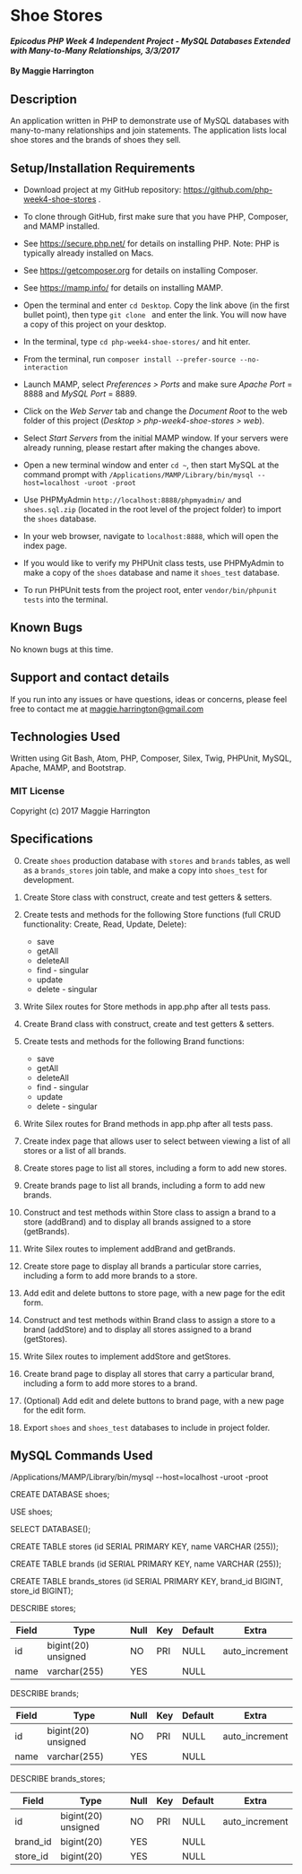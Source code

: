 # Shoe Stores

#### _Epicodus PHP Week 4 Independent Project - MySQL Databases Extended with Many-to-Many Relationships, 3/3/2017_

#### By Maggie Harrington

## Description

An application written in PHP to demonstrate use of MySQL databases with many-to-many relationships and join statements. The application lists local shoe stores and the brands of shoes they sell.

## Setup/Installation Requirements

* Download project at my GitHub repository: https://github.com/php-week4-shoe-stores .
* To clone through GitHub, first make sure that you have PHP, Composer, and MAMP installed.
* See https://secure.php.net/ for details on installing PHP. Note: PHP is typically already installed on Macs.
* See https://getcomposer.org for details on installing Composer.
* See https://mamp.info/ for details on installing MAMP.
* Open the terminal and enter `cd Desktop`. Copy the link above (in the first bullet point), then type `git clone ` and enter the link. You will now have a copy of this project on your desktop.
* In the terminal, type `cd php-week4-shoe-stores/` and hit enter.
* From the terminal, run `composer install --prefer-source --no-interaction`
* Launch MAMP, select _Preferences > Ports_ and make sure _Apache Port_ = 8888 and _MySQL Port_ = 8889.
* Click on the _Web Server_ tab and change the _Document Root_ to the web folder of this project (_Desktop > php-week4-shoe-stores > web_).
* Select _Start Servers_ from the initial MAMP window. If your servers were already running, please restart after making the changes above.
* Open a new terminal window and enter `cd ~`, then start MySQL at the command prompt with `/Applications/MAMP/Library/bin/mysql --host=localhost -uroot -proot`
* Use PHPMyAdmin `http://localhost:8888/phpmyadmin/` and `shoes.sql.zip` (located in the root level of the project folder) to import the `shoes` database.
* In your web browser, navigate to `localhost:8888`, which will open the index page.

* If you would like to verify my PHPUnit class tests, use PHPMyAdmin to make a copy of the `shoes` database and name it `shoes_test` database.
* To run PHPUnit tests from the project root, enter `vendor/bin/phpunit tests` into the terminal.

## Known Bugs

No known bugs at this time.

## Support and contact details

If you run into any issues or have questions, ideas or concerns, please feel free to contact me at maggie.harrington@gmail.com

## Technologies Used

Written using Git Bash, Atom, PHP, Composer, Silex, Twig, PHPUnit, MySQL, Apache, MAMP, and Bootstrap.

### MIT License

Copyright (c) 2017 Maggie Harrington


## Specifications

0. Create `shoes` production database with `stores` and `brands` tables, as well as a `brands_stores` join table, and make a copy into `shoes_test` for development.

1. Create Store class with construct, create and test getters & setters.

2. Create tests and methods for the following Store functions (full CRUD functionality: Create, Read, Update, Delete):
    * save
    * getAll
    * deleteAll
    * find - singular
    * update
    * delete - singular

3. Write Silex routes for Store methods in app.php after all tests pass.

4. Create Brand class with construct, create and test getters & setters.

5. Create tests and methods for the following Brand functions:
    * save
    * getAll
    * deleteAll
    * find - singular
    * update
    * delete - singular

6. Write Silex routes for Brand methods in app.php after all tests pass.

7. Create index page that allows user to select between viewing a list of all stores or a list of all brands.

7. Create stores page to list all stores, including a form to add new stores.

7. Create brands page to list all brands, including a form to add new brands.

8. Construct and test methods within Store class to assign a brand to a store (addBrand) and to display all brands assigned to a store (getBrands).

9. Write Silex routes to implement addBrand and getBrands.

10. Create store page to display all brands a particular store carries, including a form to add more brands to a store.

11. Add edit and delete buttons to store page, with a new page for the edit form.

12. Construct and test methods within Brand class to assign a store to a brand (addStore) and to display all stores assigned to a brand (getStores).

13. Write Silex routes to implement addStore and getStores.

14. Create brand page to display all stores that carry a particular brand, including a form to add more stores to a brand.

15. (Optional) Add edit and delete buttons to brand page, with a new page for the edit form.

16. Export `shoes` and `shoes_test` databases to include in project folder.


## MySQL Commands Used

/Applications/MAMP/Library/bin/mysql --host=localhost -uroot -proot

CREATE DATABASE shoes;

USE shoes;

SELECT DATABASE();

CREATE TABLE stores (id SERIAL PRIMARY KEY, name VARCHAR (255));

CREATE TABLE brands (id SERIAL PRIMARY KEY, name VARCHAR (255));

CREATE TABLE brands_stores (id SERIAL PRIMARY KEY, brand_id BIGINT, store_id BIGINT);

DESCRIBE stores;

| Field | Type                | Null | Key | Default | Extra          |
|-------|---------------------|------|-----|---------|----------------|
| id    | bigint(20) unsigned | NO   | PRI | NULL    | auto_increment |
| name  | varchar(255)        | YES  |     | NULL    |                |

DESCRIBE brands;

| Field      | Type                | Null | Key | Default | Extra          |
|------------|---------------------|------|-----|---------|----------------|
| id         | bigint(20) unsigned | NO   | PRI | NULL    | auto_increment |
| name       | varchar(255)        | YES  |     | NULL    |                |

DESCRIBE brands_stores;

| Field      | Type                | Null | Key | Default | Extra          |
|------------|---------------------|------|-----|---------|----------------|
| id         | bigint(20) unsigned | NO   | PRI | NULL    | auto_increment |
| brand_id   | bigint(20)          | YES  |     | NULL    |                |
| store_id   | bigint(20)          | YES  |     | NULL    |                |
